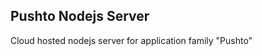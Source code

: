 ﻿Pushto Nodejs Server
--------------------

Cloud hosted nodejs server for application family "Pushto"